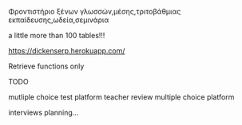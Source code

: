 



Φροντιστήριο ξένων γλωσσών,μέσης,τριτοβάθμιας εκπαίδευσης,ωδεία,σεμινάρια

a little more than 100 tables!!!

https://dickenserp.herokuapp.com/


Retrieve functions only



TODO

mutliple choice test platform
teacher review multiple choice platform

interviews planning...


